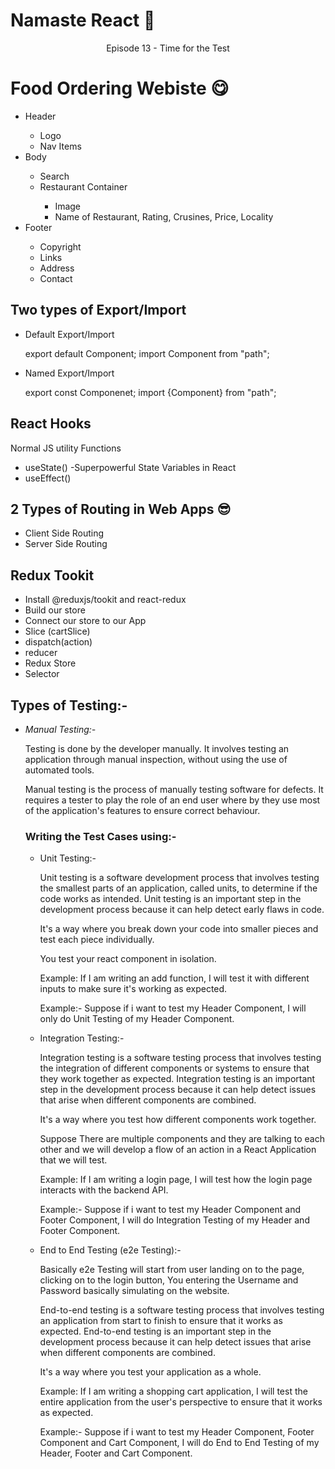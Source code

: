 # Namaste React 🚀

<p align="center">Episode 13 - Time for the Test</p>

# Food Ordering Webiste 😋

<ul>
    <li>Header</li>
    <ul>
        <li>Logo</li>
        <li>Nav Items</li>
    </ul>
    <li>Body</li>
    <ul>
        <li>Search</li>
        <li>Restaurant Container</li>
        <ul>
            <li>Image</li>
            <li>Name of Restaurant, Rating, Crusines, Price, Locality</li>
        </ul>
    </ul>
    <li>Footer</li>
    <ul>
        <li>Copyright</li>
        <li>Links</li>
        <li>Address</li>
        <li>Contact</li>
    </ul>
</ul>

<h2>Two types of Export/Import</h2>

- Default Export/Import

  export default Component;
  import Component from "path";

- Named Export/Import

  export const Componenet;
  import {Component} from "path";

## React Hooks

<p>Normal JS utility Functions</p>

- useState() -Superpowerful State Variables in React
- useEffect()

## 2 Types of Routing in Web Apps 😎

- Client Side Routing
- Server Side Routing

## Redux Tookit

- Install @reduxjs/tookit and react-redux
- Build our store
- Connect our store to our App
- Slice (cartSlice)
- dispatch(action)
- reducer
- Redux Store
- Selector

## Types of Testing:-

- _Manual Testing:-_

  Testing is done by the developer manually. It involves testing an application through manual inspection, without using the use of automated tools.

  Manual testing is the process of manually testing software for defects. It requires a tester to play the role of an end user where by they use most of the application's features to ensure correct behaviour.

  ### Writing the Test Cases using:-

  - Unit Testing:-

       Unit testing is a software development process that involves testing the smallest parts of an application, called units, to determine if the code works as intended. Unit testing is an important step in the development process because it can help detect early flaws in code.

       It's a way where you break down your code into smaller pieces and test each piece individually.

       You test your react component in isolation.

       Example: If I am writing an add function, I will test it with different inputs to make sure it's working as expected.

       Example:- Suppose if i want to test my Header Component, I will only do Unit Testing of my Header Component.

  - Integration Testing:-
  
       Integration testing is a software testing process that involves testing the integration of different components or systems to ensure that they work together as expected. Integration testing is an important step in the development process because it can help detect issues that arise when different components are combined.
    
       It's a way where you test how different components work together.

       Suppose There are multiple components and they are talking to each other and we will develop a flow of an action in a React Application that we will test.
    
       Example: If I am writing a login page, I will test how the login page interacts with the backend API.
    
       Example:- Suppose if i want to test my Header Component and Footer Component, I will do Integration Testing of my Header and Footer Component.





  - End to End Testing (e2e Testing):-

       Basically e2e Testing will start from user landing on to the page, clicking on to the login button, You entering the Username and Password basically simulating on the website.

       End-to-end testing is a software testing process that involves testing an application from start to finish to ensure that it works as expected. End-to-end testing is an important step in the development process because it can help detect issues that arise when different components are combined.

       It's a way where you test your application as a whole.

       Example: If I am writing a shopping cart application, I will test the entire application from the user's perspective to ensure that it works as expected.

       Example:- Suppose if i want to test my Header Component, Footer Component and Cart Component, I will do End to End Testing of my Header, Footer and Cart Component.
